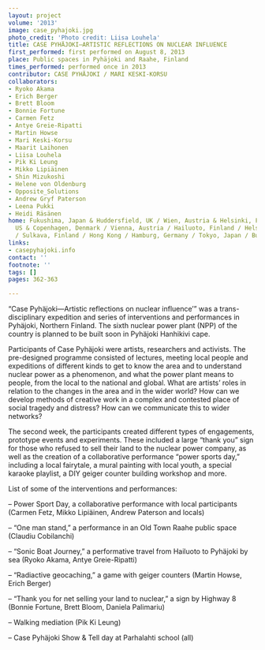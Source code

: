 ```yaml
---
layout: project
volume: '2013'
image: case_pyhajoki.jpg
photo_credit: 'Photo credit: Liisa Louhela'
title: CASE PYHÄJOKI—ARTISTIC REFLECTIONS ON NUCLEAR INFLUENCE
first_performed: first performed on August 8, 2013
place: Public spaces in Pyhäjoki and Raahe, Finland
times_performed: performed once in 2013
contributor: CASE PYHÄJOKI / MARI KESKI-KORSU
collaborators:
- Ryoko Akama
- Erich Berger
- Brett Bloom
- Bonnie Fortune
- Carmen Fetz
- Antye Greie-Ripatti
- Martin Howse
- Mari Keski-Korsu
- Maarit Laihonen
- Liisa Louhela
- Pik Ki Leung
- Mikko Lipiäinen
- Shin Mizukoshi
- Helene von Oldenburg
- Opposite_Solutions
- Andrew Gryf Paterson
- Leena Pukki
- Heidi Räsänen
home: Fukushima, Japan & Huddersfield, UK / Wien, Austria & Helsinki, Finland / Chicago,
  US & Copenhagen, Denmark / Vienna, Austria / Hailuoto, Finland / Helsinki, Finland
  / Sulkava, Finland / Hong Kong / Hamburg, Germany / Tokyo, Japan / Bucharest, Romania
links:
- casepyhajoki.info
contact: ''
footnote: ''
tags: []
pages: 362-363

---
```


“Case Pyhäjoki—Artistic reflections on nuclear influence’” was a trans-disciplinary expedition and series of interventions and performances in Pyhäjoki, Northern Finland. The sixth nuclear power plant (NPP) of the country is planned to be built soon in Pyhäjoki Hanhikivi cape.

Participants of Case Pyhäjoki were artists, researchers and activists. The pre-designed programme consisted of lectures, meeting local people and expeditions of different kinds to get to know the area and to understand nuclear power as a phenomenon, and what the power plant means to people, from the local to the national and global. What are artists’ roles in relation to the changes in the area and in the wider world? How can we develop methods of creative work in a complex and contested place of social tragedy and distress? How can we communicate this to wider networks?

The second week, the participants created different types of engagements, prototype events and experiments. These included a large “thank you” sign for those who refused to sell their land to the nuclear power company, as well as the creation of a collaborative performance “power sports day,” including a local fairytale, a mural painting with local youth, a special karaoke playlist, a DIY geiger counter building workshop and more.

List of some of the interventions and performances:

– Power Sport Day, a collaborative performance with local participants (Carmen Fetz, Mikko Lipiäinen, Andrew Paterson and locals)

– “One man stand,” a performance in an Old Town Raahe public space (Claudiu Cobilanchi)

– “Sonic Boat Journey,” a performative travel from Hailuoto to Pyhäjoki by sea (Ryoko Akama, Antye Greie-Ripatti)

– “Radiactive geocaching,” a game with geiger counters (Martin Howse, Erich Berger)

– “Thank you for net selling your land to nuclear,” a sign by Highway 8 (Bonnie Fortune, Brett Bloom, Daniela Palimariu)

– Walking mediation (Pik Ki Leung)

– Case Pyhäjoki Show & Tell day at Parhalahti school (all)
